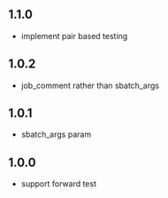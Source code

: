 ## 1.1.0

* implement pair based testing

## 1.0.2

* job_comment rather than sbatch_args

## 1.0.1

* sbatch_args param

## 1.0.0

* support forward test
